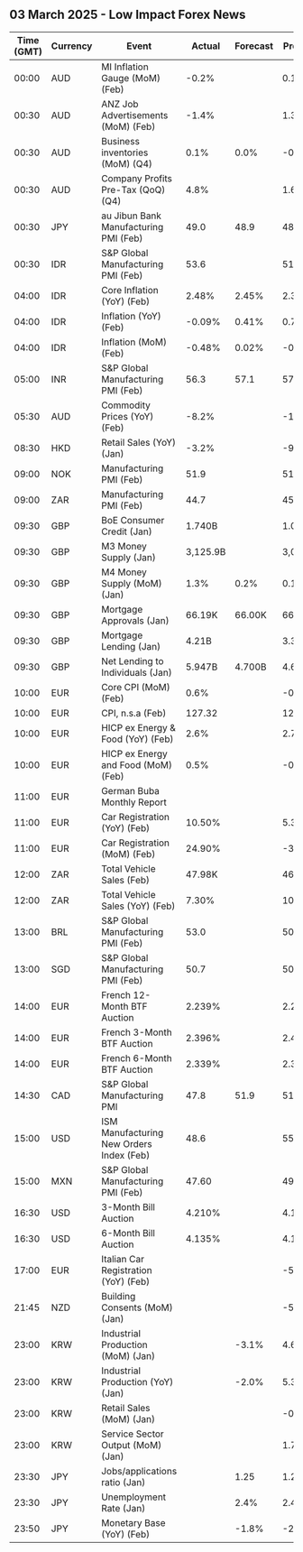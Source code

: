 ## 03 March 2025 - Low Impact Forex News

| Time (GMT) | Currency | Event | Actual | Forecast | Previous |
|------|----------|-------|--------|----------|----------|
| 00:00 | AUD | MI Inflation Gauge (MoM) (Feb) | -0.2% |  | 0.1% |
| 00:30 | AUD | ANZ Job Advertisements (MoM) (Feb) | -1.4% |  | 1.3% |
| 00:30 | AUD | Business inventories (MoM) (Q4) | 0.1% | 0.0% | -0.7% |
| 00:30 | AUD | Company Profits Pre-Tax (QoQ) (Q4) | 4.8% |  | 1.6% |
| 00:30 | JPY | au Jibun Bank Manufacturing PMI (Feb) | 49.0 | 48.9 | 48.7 |
| 00:30 | IDR | S&P Global Manufacturing PMI (Feb) | 53.6 |  | 51.9 |
| 04:00 | IDR | Core Inflation (YoY) (Feb) | 2.48% | 2.45% | 2.36% |
| 04:00 | IDR | Inflation (YoY) (Feb) | -0.09% | 0.41% | 0.76% |
| 04:00 | IDR | Inflation (MoM) (Feb) | -0.48% | 0.02% | -0.76% |
| 05:00 | INR | S&P Global Manufacturing PMI (Feb) | 56.3 | 57.1 | 57.7 |
| 05:30 | AUD | Commodity Prices (YoY) (Feb) | -8.2% |  | -10.7% |
| 08:30 | HKD | Retail Sales (YoY) (Jan) | -3.2% |  | -9.7% |
| 09:00 | NOK | Manufacturing PMI (Feb) | 51.9 |  | 51.3 |
| 09:00 | ZAR | Manufacturing PMI (Feb) | 44.7 |  | 45.3 |
| 09:30 | GBP | BoE Consumer Credit (Jan) | 1.740B |  | 1.062B |
| 09:30 | GBP | M3 Money Supply (Jan) | 3,125.9B |  | 3,084.2B |
| 09:30 | GBP | M4 Money Supply (MoM) (Jan) | 1.3% | 0.2% | 0.1% |
| 09:30 | GBP | Mortgage Approvals (Jan) | 66.19K | 66.00K | 66.51K |
| 09:30 | GBP | Mortgage Lending (Jan) | 4.21B |  | 3.34B |
| 09:30 | GBP | Net Lending to Individuals (Jan) | 5.947B | 4.700B | 4.600B |
| 10:00 | EUR | Core CPI (MoM) (Feb) | 0.6% |  | -0.9% |
| 10:00 | EUR | CPI, n.s.a (Feb) | 127.32 |  | 126.72 |
| 10:00 | EUR | HICP ex Energy & Food (YoY) (Feb) | 2.6% |  | 2.7% |
| 10:00 | EUR | HICP ex Energy and Food (MoM) (Feb) | 0.5% |  | -0.7% |
| 11:00 | EUR | German Buba Monthly Report |  |  |  |
| 11:00 | EUR | Car Registration (YoY) (Feb) | 10.50% |  | 5.30% |
| 11:00 | EUR | Car Registration (MoM) (Feb) | 24.90% |  | -31.30% |
| 12:00 | ZAR | Total Vehicle Sales (Feb) | 47.98K |  | 46.40K |
| 12:00 | ZAR | Total Vehicle Sales (YoY) (Feb) | 7.30% |  | 10.40% |
| 13:00 | BRL | S&P Global Manufacturing PMI (Feb) | 53.0 |  | 50.7 |
| 13:00 | SGD | S&P Global Manufacturing PMI (Feb) | 50.7 |  | 50.9 |
| 14:00 | EUR | French 12-Month BTF Auction | 2.239% |  | 2.241% |
| 14:00 | EUR | French 3-Month BTF Auction | 2.396% |  | 2.423% |
| 14:00 | EUR | French 6-Month BTF Auction | 2.339% |  | 2.339% |
| 14:30 | CAD | S&P Global Manufacturing PMI | 47.8 | 51.9 | 51.6 |
| 15:00 | USD | ISM Manufacturing New Orders Index (Feb) | 48.6 |  | 55.1 |
| 15:00 | MXN | S&P Global Manufacturing PMI (Feb) | 47.60 |  | 49.10 |
| 16:30 | USD | 3-Month Bill Auction | 4.210% |  | 4.195% |
| 16:30 | USD | 6-Month Bill Auction | 4.135% |  | 4.180% |
| 17:00 | EUR | Italian Car Registration (YoY) (Feb) |  |  | -5.8% |
| 21:45 | NZD | Building Consents (MoM) (Jan) |  |  | -5.6% |
| 23:00 | KRW | Industrial Production (MoM) (Jan) |  | -3.1% | 4.6% |
| 23:00 | KRW | Industrial Production (YoY) (Jan) |  | -2.0% | 5.3% |
| 23:00 | KRW | Retail Sales (MoM) (Jan) |  |  | -0.6% |
| 23:00 | KRW | Service Sector Output (MoM) (Jan) |  |  | 1.7% |
| 23:30 | JPY | Jobs/applications ratio (Jan) |  | 1.25 | 1.25 |
| 23:30 | JPY | Unemployment Rate (Jan) |  | 2.4% | 2.4% |
| 23:50 | JPY | Monetary Base (YoY) (Feb) |  | -1.8% | -2.5% |
